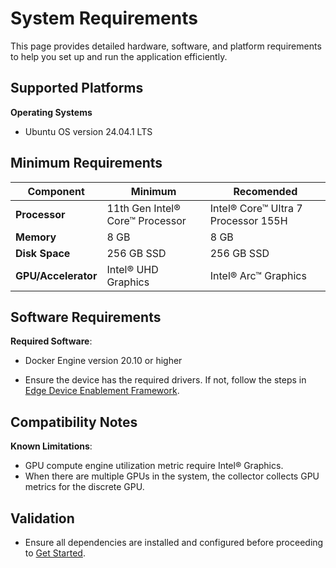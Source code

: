
# System Requirements
This page provides detailed hardware, software, and platform requirements to help you set up and run the application efficiently.


<!--
## User Stories Addressed
- **US-2: Evaluating System Requirements**
  - **As a developer**, I want to review the hardware and software requirements, so that I can determine if my environment supports the application.

### Acceptance Criteria
1. A detailed table of hardware requirements (e.g., processor type, memory).
2. A list of software dependencies and supported operating systems.
3. Clear guidance on compatibility issues.
-->

## Supported Platforms

<!--
**Guidelines**:
- Include supported operating systems, versions, and platform-specific notes.
-->
**Operating Systems**
- Ubuntu OS version 24.04.1 LTS
<!--
**Hardware Platforms**
- Intel® Core™ processors (Intel® Core™ i5 processor or higher)
- Intel® Xeon® processors (recommended for large deployments)
-->


## Minimum Requirements
| **Component**       | **Minimum**                        | **Recomended**                      |     
|---------------------|------------------------------------|-------------------------------------|
| **Processor**       | 11th Gen Intel® Core™ Processor    | Intel® Core™ Ultra 7 Processor 155H |
| **Memory**          | 8 GB                               | 8 GB                                |
| **Disk Space**      | 256 GB SSD                         | 256 GB SSD                          | 
| **GPU/Accelerator** | Intel® UHD Graphics                | Intel® Arc™ Graphics                |


## Software Requirements
**Required Software**:
- Docker Engine version 20.10 or higher

- Ensure the device has the required drivers. If not, follow the steps in [Edge Device Enablement Framework](https://docs.edgeplatform.intel.com/edge-device-enablement-framework/user-guide/Get-Started-Guide.html).

## Compatibility Notes
<!--
**Guidelines**:
- Include any limitations or known issues with supported platforms.
-->
**Known Limitations**:
- GPU compute engine utilization metric require Intel® Graphics. 
- When there are multiple GPUs in the system, the collector collects GPU metrics for the discrete GPU. 


## Validation
- Ensure all dependencies are installed and configured before proceeding to [Get Started](./get-started.md).
